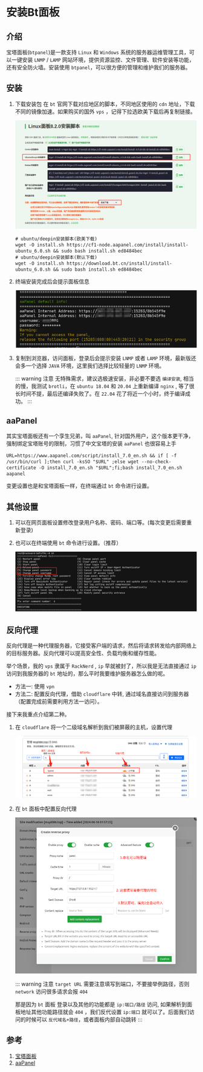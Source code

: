 # 安装Bt面板

## 介绍
宝塔面板(`btpanel`)是一款支持 `Linux` 和 `Windows` 系统的服务器运维管理工具，可以一键安装 `LNMP` / `LAMP` 网站环境，提供资源监控、文件管理、软件安装等功能，还有安全防火墙。安装使用 `btpanel`，可以很方便的管理和维护我们的服务器。

## 安装
1. 下载安装包
  在 `bt` 官网下载对应地区的脚本，不同地区使用的 `cdn` 地址，下载不同的镜像加速。如果购买的国外 `vps` ，记得下拉选欧美下载后再复制链接。

    ![bt_install](/Images/Linux/安装Bt面板/bt_install.jpg "bt_install")

    ```shell
    # ubuntu/deepin安装脚本(欧美下载)
    wget -O install.sh https://cf1-node.aapanel.com/install/install-ubuntu_6.0.sh && sudo bash install.sh ed8484bec
    # ubuntu/deepin安装脚本(默认下载)
    wget -O install.sh https://download.bt.cn/install/install-ubuntu_6.0.sh && sudo bash install.sh ed8484bec
    ```


1. 终端安装完成后会提示面板信息

    ![panel_info](/Images/Linux/安装Bt面板/panel_info.jpg "panel_info")

1. 复制到浏览器，访问面板，登录后会提示安装 `LNMP` 或者 `LAMP` 环境，最新版还会多一个选择 `JAVA` 环境，这里我们选择比较轻量的 `LNMP` 环境。

    ::: warning 注意
    无特殊需求，建议选极速安装，非必要不要选 `编译安装`, 相当的慢，我测试 `brotli`，在 `ubuntu 18.04` 和 `20.04` 上重新编译 `nginx` , 等了很长时间不提，最后还编译失败了。在 `22.04` 花了将近一个小时，终于编译成功。
    :::

## aaPanel
其实宝塔面板还有一个孪生兄弟，叫 `aaPanel`, 针对国外用户，这个版本更干净，强制绑定宝塔账号的限制，习惯了中文宝塔的安装 `aaPanel` 也很容易上手

```shell
URL=https://www.aapanel.com/script/install_7.0_en.sh && if [ -f /usr/bin/curl ];then curl -ksSO "$URL" ;else wget --no-check-certificate -O install_7.0_en.sh "$URL";fi;bash install_7.0_en.sh aapanel
```
变更设置也是和宝塔面板一样，在终端通过 `bt` 命令进行设置。

## 其他设置
1. 可以在网页面板设置修改登录用户名称、密码、端口等。(每次变更后需要重新登录)

1. 也可以在终端使用 `bt` 命令进行设置。（推荐）

    ![bt_change_pw](/Images/Linux/安装Bt面板/bt_change_pw.jpg "bt_change_pw")

## 反向代理
反向代理是一种代理服务器，它接受客户端的请求，然后将请求转发给内部网络上的目标服务器。反向代理可以提高安全性、负载均衡和缓存性能。

举个场景，我的 `vps` 隶属于 `RackNerd` , `ip` 早就被封了，所以我是无法直接通过 `ip` 访问到我服务器的 `bt` 地址的，那么平时我要维护服务器怎么做的呢。

* 方法一: 使用 `vpn`
* 方法二: 配置反向代理，借助 `cloudflare` 中转, 通过域名直接访问到服务器（配置完成前需要利用方法一访问）。

接下来我重点介绍第二种。

1. 在 `cloudflare` 将一个二级域名解析到我们被屏蔽的主机，设置代理

    ![cf_proxy](/Images/Linux/安装Bt面板/cf_proxy.jpg "cf_proxy")

1. 在 `bt` 面板中配置反向代理

    ![bt_proxy](/Images/Linux/安装Bt面板/bt_proxy.jpg "bt_proxy")

    ::: warning 注意
    `target URL` 需要注意填写到端口，不要接举例路径，否则 `network` 访问很多请求会报 `404`

    那是因为 `bt` 面板 登录以及其他的功能都是 `ip:端口/路径`  访问, 如果解析到面板地址其他功能路径就会 `404` ，我们反代设置 `ip:端口` 就可以了。后面我们访问的时候可以 `反代域名+路径`，或者面板内部自动跳转
    :::


## 参考
1. [宝塔面板](https://www.bt.cn/new/download.html)
1. [aaPanel](https://www.aapanel.com/new/download.html#install)